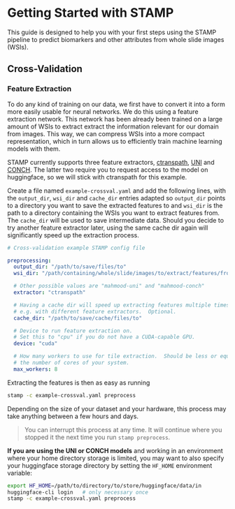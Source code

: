 # Getting Started with STAMP

This guide is designed to help you with your first steps using the STAMP pipeline
to predict biomarkers and other attributes from whole slide images (WSIs).


## Cross-Validation


### Feature Extraction

To do any kind of training on our data, we first have to convert it into a form
more easily usable for neural networks.
We do this using a feature extraction network.
This network has been already been trained on a large amount of WSIs
to extract extract the information relevant for our domain from images.
This way, we can compress WSIs into a more compact representation,
which in turn allows us to efficiently train machine learning models with them.

STAMP currently supports three feature extractors, [ctranspath][ctranspath],
[UNI][uni] and [CONCH][conch].
The latter two require you to request access to the model on huggingface,
so we will stick with ctranspath for this example.

Create a file named `example-crossval.yaml` and add the following lines,
with the `output_dir`, `wsi_dir` and `cache_dir` entries adapted so
`output_dir` points to a directory you want to save the extracted features to
and `wsi_dir` is the path to a directory containing the WSIs you want to extract features from.
The `cache_dir` will be used to save intermediate data.
Should you decide to try another feature extractor later,
using the same cache dir again will significantly speed up the extraction process.

```yaml
# Cross-validation example STAMP config file

preprocessing:
  output_dir: "/path/to/save/files/to"
  wsi_dir: "/path/containing/whole/slide/images/to/extract/features/from"

  # Other possible values are "mahmood-uni" and "mahmood-conch"
  extractor: "ctranspath"

  # Having a cache dir will speed up extracting features multiple times,
  # e.g. with different feature extractors.  Optional.
  cache_dir: "/path/to/save/cache/files/to"

  # Device to run feature extraction on.
  # Set this to "cpu" if you do not have a CUDA-capable GPU.
  device: "cuda"

  # How many workers to use for tile extraction.  Should be less or equal to
  # the number of cores of your system.
  max_workers: 8
```

Extracting the features is then as easy as running
```sh
stamp -c example-crossval.yaml preprocess
```
Depending on the size of your dataset and your hardware,
this process may take anything between a few hours and days.

> You can interrupt this process at any time.
> It will continue where you stopped it the next time you run `stamp preprocess`.

**If you are using the UNI or CONCH models** and working in an environment
where your home directory storage is limited, you may want to also specify
your huggingface storage directory by setting the `HF_HOME` environment variable:
```sh
export HF_HOME=/path/to/directory/to/store/huggingface/data/in
huggingface-cli login   # only necessary once
stamp -c example-crossval.yaml preprocess
```


[ctranspath]: https://www.sciencedirect.com/science/article/abs/pii/S1361841522002043 "Transformer-based unsupervised contrastive learning for histopathological image classification"
[uni]: https://www.nature.com/articles/s41591-024-02857-3 "Towards a general-purpose foundation model for computational pathology"
[conch]: https://www.nature.com/articles/s41591-024-02856-4 "A visual-language foundation model for computational pathology"